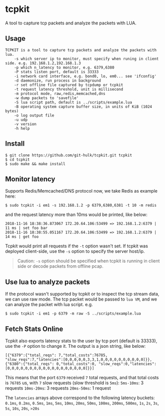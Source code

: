 # tcpkit

A tool to capture tcp packets and analyze the packets with LUA. 

## Usage

```
TCPKIT is a tool to capture tcp packets and analyze the packets with lua.
	-s which server ip to monitor, must specify when runing in client side. e.g. 192.168.1.2,192.168.1.3 
	-p which n_latency to monitor, e.g. 6379,6380
	-P stats listen port, default is 33333
	-i network card interface, e.g. bond0, lo, em0... see 'ifconfig'
	-d daemonize, run process in background
	-r set offline file captured by tcpdump or tcpkit
	-t request latency threshold, unit is millisecond
	-m protocol mode, raw,redis,memcached,dns
	-w dump packets to 'savefile'
	-S lua script path, default is ../scripts/example.lua
	-B operating system capture buffer size, in units of KiB (1024 bytes)
	-o log output file
	-u udp
	-v version
	-h help
```

## Install

```
$ git clone https://github.com/git-hulk/tcpkit.git tcpkit
$ cd tcpkit
$ sudo make && make install
```

## Monitor latency

Supports Redis/Memcached/DNS protocol now, we take Redis as example here: 

```
$ sudo tcpkit -i em1 -s 192.168.1.2 -p 6379,6380,6381 -t 10 -m redis
```

and the request latency more than 10ms would be printed, like below:

```
2018-11-16 18:38:36.873067 172.20.64.106:53499 => 192.168.1.2:6379 | 11 ms | set foo bar
2018-11-16 18:38:55.051167 172.20.64.106:53499 => 192.168.1.2:6379 | 14 ms | get foo
```

Tcpkit would print all requests if the `-t` option wasn't set.
If tcpkit was deployed client-side, use the `-s` option to specify the server host/ip.
> Caution: `-s` option should be specified when tcpkit is running in client side or decode packets from offline pcap.

## Use lua to analyze packets

If the protocol wasn't supported by tcpkit or to inspect the tcp stream data, we can use raw mode. 
The tcp packet would be passed to `lua VM`, and we can analyze the packet with lua script. e.g.

```
$ sudo tcpkit -i em1 -p 6379 -m raw -S ../scripts/example.lua 
```

## Fetch Stats Online

Tcpkit also exports latency stats to the user by tcp port (default is 33333), use the `-P` option to change it.
The output is a json string, like below: 

```
[{"6379":{"total_reqs": 7,"total_costs":76785, "slow_reqs":7,"latencies":[0,0,0,0,0,3,3,1,0,0,0,0,0,0,0,0,0,0]}},
{"6380":{"total_reqs": 0,"total_costs":0, "slow_reqs":0,"latencies":[0,0,0,0,0,0,0,0,0,0,0,0,0,0,0,0,0,0]}}]
```

This means that the port `6379` received `7` total requests, and that total costs is `76785` us, with `7` slow requests (slow threshold is `5ms`):
`5ms-10ms`: 3 requests
`10ms-20ms`: 3 requests
`20ms-50ms`: 1 request

The `latencies` arrays above correspond to the following latency buckets:
`0.1ms`, `0.2ms`, `0.5ms`, `1ms`, `5ms`, `10ms`, `20ms`, `50ms`, `100ms`, `200ms`, `500ms`, `1s`, `2s`, `3s`, `5s`, `10s`, `20s`, `>20s` 
